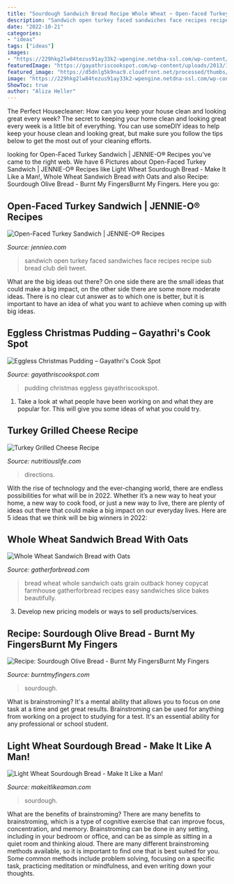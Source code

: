 ```yaml
---
title: "Sourdough Sandwich Bread Recipe Whole Wheat ~ Open-faced Turkey Sandwich"
description: "Sandwich open turkey faced sandwiches face recipes recipe sub bread club deli tweet"
date: "2022-10-21"
categories:
- "ideas"
tags: ["ideas"]
images:
- "https://229hkg2lw84tezus91ay33k2-wpengine.netdna-ssl.com/wp-content/uploads/2010/05/Tukey-Grilled-Cheese--e1446659495628-497x300.jpg"
featuredImage: "https://gayathriscookspot.com/wp-content/uploads/2013/12/DSC_0079.jpg"
featured_image: "https://d5dnlg5k9nac9.cloudfront.net/processed/thumbs/be81ac6e08d0634f5e44f6a7e4b21e2226f4b38e_r791_530.png"
image: "https://229hkg2lw84tezus91ay33k2-wpengine.netdna-ssl.com/wp-content/uploads/2010/05/Tukey-Grilled-Cheese--e1446659495628-497x300.jpg"
ShowToc: true
author: "Aliza Heller"
---
```



The Perfect Housecleaner: How can you keep your house clean and looking great every week?
The secret to keeping your home clean and looking great every week is a little bit of everything. You can use someDIY ideas to help keep your house clean and looking great, but make sure you follow the tips below to get the most out of your cleaning efforts.

	

		
looking for Open-Faced Turkey Sandwich | JENNIE-O® Recipes you've came to the right web. We have 6 Pictures about Open-Faced Turkey Sandwich | JENNIE-O® Recipes like Light Wheat Sourdough Bread - Make It Like a Man!, Whole Wheat Sandwich Bread with Oats and also Recipe: Sourdough Olive Bread - Burnt My FingersBurnt My Fingers. Here you go:
		
    
## Open-Faced Turkey Sandwich | JENNIE-O® Recipes

<img loading=lazy src="https://d5dnlg5k9nac9.cloudfront.net/processed/thumbs/be81ac6e08d0634f5e44f6a7e4b21e2226f4b38e_r791_530.png" onerror="this.onerror=null;this.src='https://tse4.mm.bing.net/th?id=OIP.o0iqFyd7aliVJCSEoHLoIAHaE9&amp;pid=15.1';" alt="Open-Faced Turkey Sandwich | JENNIE-O® Recipes">

_Source: jennieo.com_

>sandwich open turkey faced sandwiches face recipes recipe sub bread club deli tweet. 

	

What are the big ideas out there?
On one side there are the small ideas that could make a big impact, on the other side there are some more moderate ideas. There is no clear cut answer as to which one is better, but it is important to have an idea of what you want to achieve when coming up with big ideas.

    
## Eggless Christmas Pudding – Gayathri&#039;s Cook Spot

<img loading=lazy src="https://gayathriscookspot.com/wp-content/uploads/2013/12/DSC_0079.jpg" onerror="this.onerror=null;this.src='https://tse2.mm.bing.net/th?id=OIP.aKcrMwlc3c-1pkKGpu--bQHaLG&amp;pid=15.1';" alt="Eggless Christmas Pudding – Gayathri&#039;s Cook Spot">

_Source: gayathriscookspot.com_

>pudding christmas eggless gayathriscookspot. 

	

1. Take a look at what people have been working on and what they are popular for. This will give you some ideas of what you could try. 

    
## Turkey Grilled Cheese Recipe

<img loading=lazy src="https://229hkg2lw84tezus91ay33k2-wpengine.netdna-ssl.com/wp-content/uploads/2010/05/Tukey-Grilled-Cheese--e1446659495628-497x300.jpg" onerror="this.onerror=null;this.src='https://tse2.mm.bing.net/th?id=OIP.a_6s9cHb8Q9Q9EHd0vV-5QHaEe&amp;pid=15.1';" alt="Turkey Grilled Cheese Recipe">

_Source: nutritiouslife.com_

>directions. 

	

With the rise of technology and the ever-changing world, there are endless possibilities for what will be in 2022. Whether it’s a new way to heat your home, a new way to cook food, or just a new way to live, there are plenty of ideas out there that could make a big impact on our everyday lives. Here are 5 ideas that we think will be big winners in 2022: 

    
## Whole Wheat Sandwich Bread With Oats

<img loading=lazy src="https://gatherforbread.com/wp-content/uploads/2014/01/Whole-grain-Bread-3-Copy1.jpg" onerror="this.onerror=null;this.src='https://tse1.mm.bing.net/th?id=OIP.rQB8cONBLThdYO0mpq0eaAHaLH&amp;pid=15.1';" alt="Whole Wheat Sandwich Bread with Oats">

_Source: gatherforbread.com_

>bread wheat whole sandwich oats grain outback honey copycat farmhouse gatherforbread recipes easy sandwiches slice bakes beautifully. 

	

3. Develop new pricing models or ways to sell products/services.

    
## Recipe: Sourdough Olive Bread - Burnt My FingersBurnt My Fingers

<img loading=lazy src="https://i1.wp.com/burntmyfingers.com/wp-content/uploads/2014/09/olivebread3.jpg?ssl=1" onerror="this.onerror=null;this.src='https://tse1.mm.bing.net/th?id=OIP.Wu3h82yKORNp6i2dfAu-pAHaJ4&amp;pid=15.1';" alt="Recipe: Sourdough Olive Bread - Burnt My FingersBurnt My Fingers">

_Source: burntmyfingers.com_

>sourdough. 

	

What is brainstroming? It's a mental ability that allows you to focus on one task at a time and get great results. Brainstroming can be used for anything from working on a project to studying for a test. It's an essential ability for any professional or school student.

    
## Light Wheat Sourdough Bread - Make It Like A Man!

<img loading=lazy src="http://www.makeitlikeaman.com/wp-content/uploads/2020/05/Bread-004-Copy.jpg" onerror="this.onerror=null;this.src='https://tse2.mm.bing.net/th?id=OIP.HcsP4VUxZqw4zTHQAs6HygHaE7&amp;pid=15.1';" alt="Light Wheat Sourdough Bread - Make It Like a Man!">

_Source: makeitlikeaman.com_

>sourdough. 

	

What are the benefits of brainstroming?
There are many benefits to brainstroming, which is a type of cognitive exercise that can improve focus, concentration, and memory. Brainstroming can be done in any setting, including in your bedroom or office, and can be as simple as sitting in a quiet room and thinking aloud. There are many different brainstroming methods available, so it is important to find one that is best suited for you. Some common methods include problem solving, focusing on a specific task, practicing meditation or mindfulness, and even writing down your thoughts.

